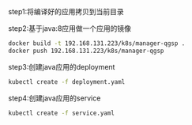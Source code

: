 step1:将编译好的应用拷贝到当前目录

step2:基于java:8应用做一个应用的镜像
```bash
docker build -t 192.168.131.223/k8s/manager-qgsp .
docker push 192.168.131.223/k8s/manager-qgsp
```

step3:创建java应用的deployment
```bash
kubectl create -f deployment.yaml
```

step4:创建java应用的service
```bash
kubectl create -f service.yaml
```
